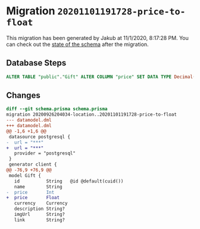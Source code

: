 # Migration `20201101191728-price-to-float`

This migration has been generated by Jakub at 11/1/2020, 8:17:28 PM.
You can check out the [state of the schema](./schema.prisma) after the migration.

## Database Steps

```sql
ALTER TABLE "public"."Gift" ALTER COLUMN "price" SET DATA TYPE Decimal(65,30) 
```

## Changes

```diff
diff --git schema.prisma schema.prisma
migration 20200926204034-location..20201101191728-price-to-float
--- datamodel.dml
+++ datamodel.dml
@@ -1,6 +1,6 @@
 datasource postgresql {
-  url = "***"
+  url = "***"
   provider = "postgresql"
 }
 generator client {
@@ -76,9 +76,9 @@
 model Gift {
   id          String   @id @default(cuid())
   name        String
-  price       Int
+  price       Float
   currency    Currency
   description String?
   imgUrl      String?
   link        String?
```


